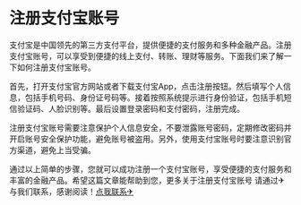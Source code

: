 # 注册支付宝账号

支付宝是中国领先的第三方支付平台，提供便捷的支付服务和多种金融产品。注册支付宝账号，可以享受到便捷的线上支付、转账、理财等服务。下面我们来了解一下如何注册支付宝账号。

首先，打开支付宝官方网站或者下载支付宝App，点击注册按钮。然后填写个人信息，包括手机号码、身份证号码等。接着按照系统提示进行身份验证，包括手机短信验证码、人脸识别等。最后设置登录密码和支付密码，注册完成。

注册支付宝账号需要注意保护个人信息安全，不要泄露账号密码，定期修改密码并开启账号安全保护功能，避免账号被盗用。另外，使用支付宝账号时要注意识别官方渠道，避免上当受骗。

通过以上简单的步骤，您就可以成功注册一个支付宝账号，享受便捷的支付服务和丰富的金融产品。希望这篇文章能帮助到您，更多关于注册支付宝账号 请通过✈与我们联系，感谢阅读！[点我联系✈](https://docs.G208.com)